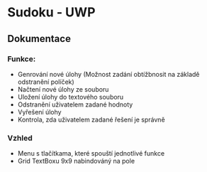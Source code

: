 # Sudoku - UWP 

## Dokumentace
### Funkce:
* Genrování nové úlohy (Možnost zadání obtížbnosit na základě odstranění políček)
* Načtení nové úlohy ze souboru
* Uložení úlohy do textového souboru
* Odstranění uživatelem zadané hodnoty
* Vyřešení úlohy
* Kontrola, zda uživatelem zadané řešení je správně

### Vzhled
* Menu s tlačítkama, které spouští jednotlivé funkce
* Grid TextBoxu 9x9 nabindováný na pole


